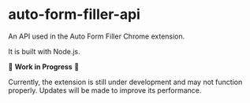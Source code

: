 # auto-form-filler-api

An API used in the Auto Form Filler Chrome extension.

It is built with Node.js.

🚧 **Work in Progress** 🚧  

Currently, the extension is still under development and may not function properly. Updates will be made to improve its performance.  
